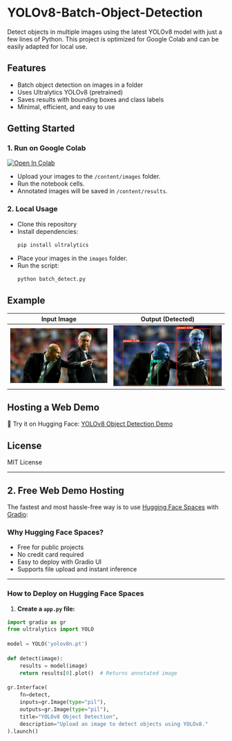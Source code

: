 # YOLOv8-Batch-Object-Detection

Detect objects in multiple images using the latest YOLOv8 model with just a few lines of Python. This project is optimized for Google Colab and can be easily adapted for local use.

## Features

- Batch object detection on images in a folder
- Uses Ultralytics YOLOv8 (pretrained)
- Saves results with bounding boxes and class labels
- Minimal, efficient, and easy to use

## Getting Started

### 1. Run on Google Colab

[![Open In Colab](https://colab.research.google.com/assets/colab-badge.svg)](https://colab.research.google.com/)

- Upload your images to the `/content/images` folder.
- Run the notebook cells.
- Annotated images will be saved in `/content/results`.

### 2. Local Usage

- Clone this repository
- Install dependencies:  
  ```bash
  pip install ultralytics
  ```
- Place your images in the `images` folder.
- Run the script:
  ```bash
  python batch_detect.py
  ```

## Example

| Input Image | Output (Detected) |
|-------------|-------------------|
| ![zidane.jpg](images/zidane.jpg) | ![zidane_output.webp](images/zidane_output.webp) |

## Hosting a Web Demo

🧠 Try it on Hugging Face: [YOLOv8 Object Detection Demo](https://huggingface.co/spaces/Jamil786786/yolov8-object-detection)

## License

MIT License

---

## 2. **Free Web Demo Hosting**

The fastest and most hassle-free way is to use [Hugging Face Spaces](https://huggingface.co/spaces) with [Gradio](https://gradio.app/):

### **Why Hugging Face Spaces?**
- Free for public projects
- No credit card required
- Easy to deploy with Gradio UI
- Supports file upload and instant inference

---

### **How to Deploy on Hugging Face Spaces**

1. **Create a `app.py` file:**

````python
import gradio as gr
from ultralytics import YOLO

model = YOLO('yolov8n.pt')

def detect(image):
    results = model(image)
    return results[0].plot()  # Returns annotated image

gr.Interface(
    fn=detect,
    inputs=gr.Image(type="pil"),
    outputs=gr.Image(type="pil"),
    title="YOLOv8 Object Detection",
    description="Upload an image to detect objects using YOLOv8."
).launch()
